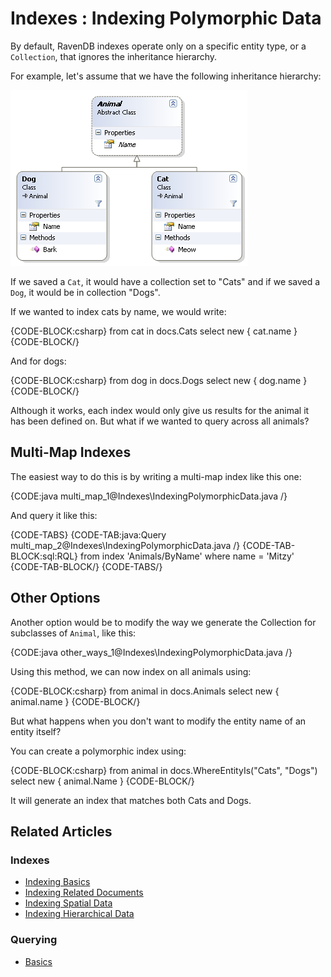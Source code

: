 # Indexes : Indexing Polymorphic Data

By default, RavenDB indexes operate only on a specific entity type, or a `Collection`, that ignores the inheritance hierarchy.

For example, let's assume that we have the following inheritance hierarchy:

![Figure 1: Polymorphic indexes](images/polymorphic_indexes_faq.png)

If we saved a `Cat`, it would have a collection set to "Cats" and if we saved a `Dog`, it would be in collection "Dogs".

If we wanted to index cats by name, we would write:

{CODE-BLOCK:csharp}
from cat in docs.Cats
select new { cat.name }
{CODE-BLOCK/}

And for dogs:

{CODE-BLOCK:csharp}
from dog in docs.Dogs
select new { dog.name }
{CODE-BLOCK/}

Although it works, each index would only give us results for the animal it has been defined on. But what if we wanted to query across all animals?

## Multi-Map Indexes

The easiest way to do this is by writing a multi-map index like this one:

{CODE:java multi_map_1@Indexes\IndexingPolymorphicData.java /}

And query it like this:

{CODE-TABS}
{CODE-TAB:java:Query multi_map_2@Indexes\IndexingPolymorphicData.java /}
{CODE-TAB-BLOCK:sql:RQL}
from index 'Animals/ByName'
where name = 'Mitzy'
{CODE-TAB-BLOCK/}
{CODE-TABS/}

## Other Options

Another option would be to modify the way we generate the Collection for subclasses of `Animal`, like this:

{CODE:java other_ways_1@Indexes\IndexingPolymorphicData.java /}

Using this method, we can now index on all animals using:

{CODE-BLOCK:csharp}
from animal in docs.Animals
select new { animal.name }
{CODE-BLOCK/}

But what happens when you don't want to modify the entity name of an entity itself?

You can create a polymorphic index using:

{CODE-BLOCK:csharp}
from animal in docs.WhereEntityIs("Cats", "Dogs")
select new { animal.Name }
{CODE-BLOCK/}

It will generate an index that matches both Cats and Dogs.

## Related Articles

### Indexes

- [Indexing Basics](../indexes/indexing-basics)
- [Indexing Related Documents](../indexes/indexing-related-documents)
- [Indexing Spatial Data](../indexes/indexing-spatial-data)
- [Indexing Hierarchical Data](../indexes/indexing-hierarchical-data)

### Querying

- [Basics](../indexes/querying/basics)
